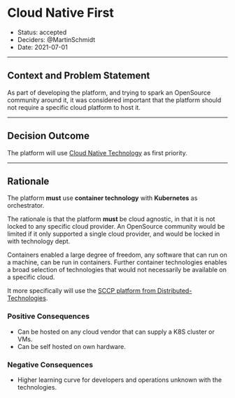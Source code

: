 # Cloud Native First

* Status: accepted
* Deciders: @MartinSchmidt
* Date: 2021-07-01

---

## Context and Problem Statement

As part of developing the platform, and trying to spark an OpenSource community around it,
it was considered important that the platform should not require a specific cloud platform
to host it.

---

## Decision Outcome

The platform will use [Cloud Native Technology](https://www.cncf.io/about/who-we-are/) as first priority.

---

## Rationale

The platform **must** use **container technology** with **Kubernetes** as orchestrator.

The rationale is that the platform **must** be cloud agnostic, in that it is not locked
to any specific cloud provider.
An OpenSource community would be limited if it only supported a single cloud provider,
and would be locked in with technology dept.

Containers enabled a large degree of freedom, any software that can run on a machine,
can be run in containers.
Further container technologies enables a broad selection of technologies that would
not necessarily be available on a specific cloud.

It more specifically will use the [SCCP platform from Distributed-Technologies](https://github.com/distributed-technologies).

### Positive Consequences

* Can be hosted on any cloud vendor that can supply a K8S cluster or VMs.
* Can be self hosted on own hardware.

### Negative Consequences

* Higher learning curve for developers and operations unknown with the technologies.
